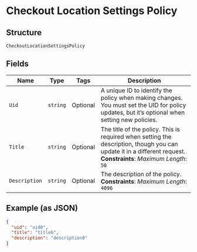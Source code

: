 
# Checkout Location Settings Policy

## Structure

`CheckoutLocationSettingsPolicy`

## Fields

| Name | Type | Tags | Description |
|  --- | --- | --- | --- |
| `Uid` | `string` | Optional | A unique ID to identify the policy when making changes. You must set the UID for policy updates, but it’s optional when setting new policies. |
| `Title` | `string` | Optional | The title of the policy. This is required when setting the description, though you can update it in a different request.<br>**Constraints**: *Maximum Length*: `50` |
| `Description` | `string` | Optional | The description of the policy.<br>**Constraints**: *Maximum Length*: `4096` |

## Example (as JSON)

```json
{
  "uid": "uid0",
  "title": "title6",
  "description": "description0"
}
```

